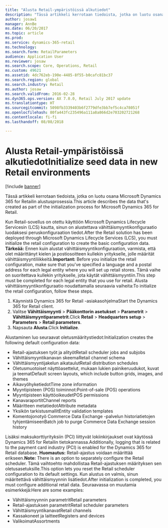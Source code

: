```yaml
---
title: "Alusta Retail-ympäristöissä alkutiedot"
description: "Tässä artikkeli kerrotaan tiedoista, jotka on luotu osana Microsoft Dynamics 365 for Retailin alustusprosessia."
author: josaw1
manager: AnnBe
ms.date: 06/20/2017
ms.topic: article
ms.prod: 
ms.service: dynamics-365-retail
ms.technology: 
ms.search.form: RetailParameters
audience: Application User
ms.reviewer: josaw
ms.search.scope: Core, Operations, Retail
ms.custom: 49621
ms.assetid: 4dc762eb-190e-4485-8f55-b0cafc81bc37
ms.search.region: global
ms.search.industry: Retail
ms.author: josaw
ms.search.validFrom: 2016-02-28
ms.dyn365.ops.version: AX 7.0.0, Retail July 2017 update
ms.translationtype: HT
ms.sourcegitcommit: 5098fb3339403b6f2779dfe3bb7ef5c4ca78051f
ms.openlocfilehash: 80fa443fc235496a111a8a866d2e703202721268
ms.contentlocale: fi-fi
ms.lasthandoff: 08/08/2018

---
```


# <a name="initialize-seed-data-in-new-retail-environments"></a><span data-ttu-id="f6f06-103">Alusta Retail-ympäristöissä alkutiedot</span><span class="sxs-lookup"><span data-stu-id="f6f06-103">Initialize seed data in new Retail environments</span></span>

[!include [banner](includes/banner.md)]

<span data-ttu-id="f6f06-104">Tässä artikkeli kerrotaan tiedoista, jotka on luotu osana Microsoft Dynamics 365 for Retailin alustusprosessia.</span><span class="sxs-lookup"><span data-stu-id="f6f06-104">This article describes the data that's created as part of the initialization process for Microsoft Dynamics 365 for Retail.</span></span>

<span data-ttu-id="f6f06-105">Kun Retail-sovellus on otettu käyttöön Microsoft Dynamics Lifecycle Servicesin (LCS) kautta, sinun on alustettava vähittäismyyntikonfiguraatio luodaksesi peruskonfiguraation tiedot.</span><span class="sxs-lookup"><span data-stu-id="f6f06-105">After the Retail solution has been deployed through Microsoft Dynamics Lifecycle Services (LCS), you must initialize the retail configuration to create the basic configuration data.</span></span> <span data-ttu-id="f6f06-106">**Tärkeää:** Ennen kuin alustat vähittäismyyntikonfiguraation, varmista, että olet määrittänyt kielen ja postiosoitteen kullekin yritykselle, jolle määrität vähittäismyyntiliikkeitä.</span><span class="sxs-lookup"><span data-stu-id="f6f06-106">**Important:** Before you initialize the retail configuration, make sure that you've specified a language and a postal address for each legal entity where you will set up retail stores.</span></span> <span data-ttu-id="f6f06-107">Tämä vaihe on suoritettava kullekin yritykselle, jota käytät vähittäismyyntiin.</span><span class="sxs-lookup"><span data-stu-id="f6f06-107">This step must be completed for each legal entity that you use for retail.</span></span> <span data-ttu-id="f6f06-108">Alusta vähittäismyyntikonfiguraatio noudattamalla seuraavia vaiheita:</span><span class="sxs-lookup"><span data-stu-id="f6f06-108">To initialize the retail configuration, follow these steps.</span></span>

1.  <span data-ttu-id="f6f06-109">Käynnistä Dynamics 365 for Retail -asiakasohjelma</span><span class="sxs-lookup"><span data-stu-id="f6f06-109">Start the Dynamics 365 for Retail client.</span></span>
2.  <span data-ttu-id="f6f06-110">Valitse **Vähittäismyynti** &gt; **Pääkonttorin asetukset** &gt; **Parametrit** &gt; **Vähittäismyyntiparametrit**.</span><span class="sxs-lookup"><span data-stu-id="f6f06-110">Click **Retail** &gt; **Headquarters setup** &gt; **Parameters** &gt; **Retail parameters**.</span></span>
3.  <span data-ttu-id="f6f06-111">Napsauta **Alusta**.</span><span class="sxs-lookup"><span data-stu-id="f6f06-111">Click **Initialize**.</span></span>

<span data-ttu-id="f6f06-112">Alustaminen luo seuraavat oletusmääritystiedot:</span><span class="sxs-lookup"><span data-stu-id="f6f06-112">Initialization creates the following default configuration data:</span></span>

-   <span data-ttu-id="f6f06-113">Retail-ajastuksen työt ja alityöt</span><span class="sxs-lookup"><span data-stu-id="f6f06-113">Retail scheduler jobs and subjobs</span></span>
-   <span data-ttu-id="f6f06-114">Vähittäismyyntikanavan skeema</span><span class="sxs-lookup"><span data-stu-id="f6f06-114">Retail channel schema</span></span>
-   <span data-ttu-id="f6f06-115">Vähittäismyyntijakelun aikataulut</span><span class="sxs-lookup"><span data-stu-id="f6f06-115">Retail distribution schedules</span></span>
-   <span data-ttu-id="f6f06-116">Oletusmuotoiset näyttöasettelut, mukaan lukien painikeruudukot, kuvat ja teemat</span><span class="sxs-lookup"><span data-stu-id="f6f06-116">Default screen layouts, which include button grids, images, and themes</span></span>
-   <span data-ttu-id="f6f06-117">Aikavyöhyketiedot</span><span class="sxs-lookup"><span data-stu-id="f6f06-117">Time zone information</span></span>
-   <span data-ttu-id="f6f06-118">Myyntipisteen (POS) toiminnot:</span><span class="sxs-lookup"><span data-stu-id="f6f06-118">Point-of-sale (POS) operations</span></span>
-   <span data-ttu-id="f6f06-119">Myyntipisteen käyttöoikeudet</span><span class="sxs-lookup"><span data-stu-id="f6f06-119">POS permissions</span></span>
-   <span data-ttu-id="f6f06-120">Kanavaraportit</span><span class="sxs-lookup"><span data-stu-id="f6f06-120">Channel reports</span></span>
-   <span data-ttu-id="f6f06-121">Määritteen metatiedot</span><span class="sxs-lookup"><span data-stu-id="f6f06-121">Attribute metadata</span></span>
-   <span data-ttu-id="f6f06-122">Yksikön tarkistusmallit</span><span class="sxs-lookup"><span data-stu-id="f6f06-122">Entity validation templates</span></span>
-   <span data-ttu-id="f6f06-123">Komentojonotyö Commerce Data Exchange -palvelun historiatietojen tyhjentämiseen</span><span class="sxs-lookup"><span data-stu-id="f6f06-123">Batch job to purge Commerce Data Exchange session history</span></span>

<span data-ttu-id="f6f06-124">Lisäksi maksukorttiyrityksiin (PCI) liittyvät lokiinkirjaukset ovat käytössä Dynamics 365 for Retailin tietokannassa.</span><span class="sxs-lookup"><span data-stu-id="f6f06-124">Additionally, logging that is related to the payment card industry (PCI) is enabled for the Dynamics 365 for Retail database.</span></span> <span data-ttu-id="f6f06-125">**Huomautus:** Retail-ajastus voidaan määrittää erikseen.</span><span class="sxs-lookup"><span data-stu-id="f6f06-125">**Note:** There is an option to separately configure the Retail scheduler.</span></span> <span data-ttu-id="f6f06-126">Tämä vaihtoehto mahdollistaa Retail-ajastuksen määrityksen sen oletusasetuksille.</span><span class="sxs-lookup"><span data-stu-id="f6f06-126">This option lets you reset the Retail scheduler configuration to its default settings.</span></span> <span data-ttu-id="f6f06-127">Kun alustus on valmis, sinun määritettävä vähittäismyynnin lisätiedot.</span><span class="sxs-lookup"><span data-stu-id="f6f06-127">After initialization is completed, you must configure additional retail data.</span></span> <span data-ttu-id="f6f06-128">Seuraavassa on muutamia esimerkkejä:</span><span class="sxs-lookup"><span data-stu-id="f6f06-128">Here are some examples:</span></span>

-   <span data-ttu-id="f6f06-129">Vähittäismyynnin parametrit</span><span class="sxs-lookup"><span data-stu-id="f6f06-129">Retail parameters</span></span>
-   <span data-ttu-id="f6f06-130">Retail-ajastuksen parametrit</span><span class="sxs-lookup"><span data-stu-id="f6f06-130">Retail scheduler parameters</span></span>
-   <span data-ttu-id="f6f06-131">Vähittäismyyntikanavat</span><span class="sxs-lookup"><span data-stu-id="f6f06-131">Retail channels</span></span>
-   <span data-ttu-id="f6f06-132">Kassakoneet ja laitteet</span><span class="sxs-lookup"><span data-stu-id="f6f06-132">Registers and devices</span></span>
-   <span data-ttu-id="f6f06-133">Valikoimat</span><span class="sxs-lookup"><span data-stu-id="f6f06-133">Assortments</span></span>






